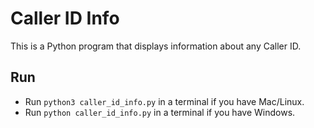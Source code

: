 # Caller ID Info

This is a Python program that displays information about any Caller ID.

## Run

- Run `python3 caller_id_info.py` in a terminal if you have Mac/Linux.
- Run `python caller_id_info.py` in a terminal if you have Windows.

